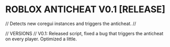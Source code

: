 # ROBLOX ANTICHEAT V0.1 [RELEASE]

// Detects new coregui instances and triggers the anticheat. //

// VERSIONS //
V0.1: Released script, fixed a bug that triggers the anticheat on every player. Optimized a little.
